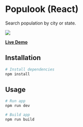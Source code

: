# Populook (React)

Search population by city or state.

![](https://github.com/weiying-chen/populook-react/blob/main/screenshot.png)

**[Live Demo](https://populook-react.vercel.app/)**

## Installation

```bash
# Install dependencies
npm install
```

## Usage

```bash
# Run app
npm run dev

# Build app
npm run build
```
